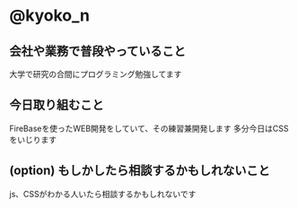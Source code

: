 # @kyoko_n

## 会社や業務で普段やっていること

大学で研究の合間にプログラミング勉強してます


## 今日取り組むこと

FireBaseを使ったWEB開発をしていて、その練習兼開発します
多分今日はCSSをいじります

## (option) もしかしたら相談するかもしれないこと

js、CSSがわかる人いたら相談するかもしれないです
